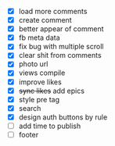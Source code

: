 - [x] load more comments
- [x] create comment
- [x] better appear of comment
- [x] fb meta data
- [x] fix bug with multiple scroll
- [x] clear shit from comments
- [x] photo url
- [x] views compile
- [x] improve likes
- [x] ~~sync likes~~ add epics
- [x] style pre tag
- [x] search
- [x] design auth buttons by rule
- [ ] add time to publish
- [ ] footer